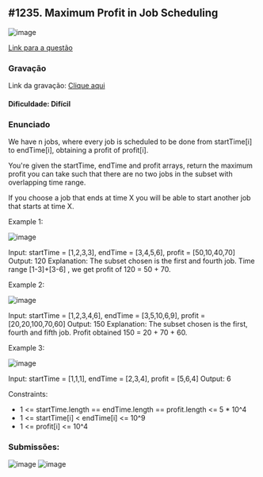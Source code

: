 ## #1235. Maximum Profit in Job Scheduling

![image](https://github.com/user-attachments/assets/d68c25a9-b939-4682-959f-c730a0332363)

[Link para a questão](https://leetcode.com/problems/maximum-profit-in-job-scheduling/description/)

### Gravação

Link da gravação: [Clique aqui](https://youtu.be/I_tPc1NYn5E)

#### Dificuldade: Difícil

### Enunciado

We have n jobs, where every job is scheduled to be done from startTime[i] to endTime[i], obtaining a profit of profit[i].

You're given the startTime, endTime and profit arrays, return the maximum profit you can take such that there are no two jobs in the subset with overlapping time range.

If you choose a job that ends at time X you will be able to start another job that starts at time X.

Example 1:

![image](https://github.com/user-attachments/assets/5f5687a2-ec8a-47c4-a85b-6163596bab42)

Input: startTime = [1,2,3,3], endTime = [3,4,5,6], profit = [50,10,40,70]
Output: 120
Explanation: The subset chosen is the first and fourth job. 
Time range [1-3]+[3-6] , we get profit of 120 = 50 + 70.

Example 2:

![image](https://github.com/user-attachments/assets/42f33af4-20f6-4161-a798-7c6495d4a70f)

Input: startTime = [1,2,3,4,6], endTime = [3,5,10,6,9], profit = [20,20,100,70,60]
Output: 150
Explanation: The subset chosen is the first, fourth and fifth job. 
Profit obtained 150 = 20 + 70 + 60.

Example 3:

![image](https://github.com/user-attachments/assets/523ede4e-0397-4015-ac56-e6634be50300)

Input: startTime = [1,1,1], endTime = [2,3,4], profit = [5,6,4]
Output: 6


Constraints:

- 1 <= startTime.length == endTime.length == profit.length <= 5 * 10^4
- 1 <= startTime[i] < endTime[i] <= 10^9
- 1 <= profit[i] <= 10^4


### Submissões: 
![image](https://github.com/user-attachments/assets/994d023b-8bbd-4a30-8e8d-526f080f67d4)
![image](https://github.com/user-attachments/assets/c1a42c5c-29c6-4113-a784-c1db499c8832)






